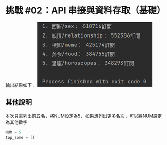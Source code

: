 # 挑戰 #02：API 串接與資料存取（基礎）

輸出結果如下：
![img.png](img.png)

## 其他說明
本次只需列出前五名，將NUM設定為5，如果想列出更多名次，可以將NUM設定為其他數字

```python
NUM = 5
top_some = []
```
